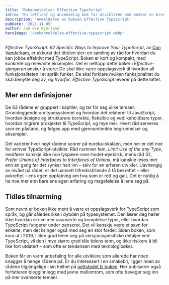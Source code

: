 ```yaml
---
title: 'Bokanmeldelse: Effective TypeScript'
intro: 'En lettlest og anvendelig bok for utvikleren som ønsker en bredere og praktisk forståelse av TypeScript. Hvorfor skal du foretrekke ukomplette typer fremfor unøyaktige typer? Hvordan kan man simulere nominelle typer i et strukturelt typesystem? Hva er et strukturelt typesystem? Effective TypeScript gir deg svarene.'
description: 'Anmeldelse av boksen Effective Typescript'
pubDate: '2021.11.05'
author: Jan Ove Kjærland
heroImage: '/bokanmeldelse-effective-typescript.webp'
---
```


*Effective TypeScript: 62 Specific Ways to Improve Your TypeScript*, av [Dan Vanderkam](https://twitter.com/danvdk), er akkurat det tittelen sier: en samling av råd for hvordan du kan jobbe effektivt med TypeScript. Boken er kort og kompakt, med konkrete og relevante eksempler. Det er nettopp dette bøker i *Effective-sjangeren* ønsker å være: De skal ikke være oppslagsverk til hvordan all funksjonaliteten i et språk funker. De skal forklare *hvilken* funksjonalitet du skal benytte deg av, og *hvorfor*. *Effective TypeScript* leverer på dette løftet.

## Mer enn definisjoner

De 62 rådene er gruppert i kapitler, og tar for seg ulike temaer: Grunnleggende om typesystemet og hvordan det relaterer til JavaScript, hvordan designe og strukturere korrekte, fleksible og vedlikeholdbare typer, hvordan migrere prosjekter til TypeScript, og mye mer. Hvert råd serveres som en påstand, og følges opp med gjennomtenkte begrunnelser og eksempler.

Det varierer hvor høyt rådene scorer på eureka-skalaen, men her er det noe for enhver TypeScript-utvikler. Råd nummer fem, *Limit Use of the any Type*, medfører kanskje ikke noe lyspære-over-hodet-øyeblikk, mens råd 32, *Prefer Unions of Interfaces to Interfaces of Unions*, må kanskje leses mer enn én gang før det synker helt inn – selv for en erfaren utvikler. Uavhengig av nivået på rådet, er det uansett tilfredsstillende å få bekreftet – eller avkreftet – ens egen oppfatning om hva som er rett og galt. Det er nyttig å ha noe mer enn bare ens egen erfaring og magefølelse å lene seg på.

## Tidløs tilnærming

Som nevnt er boken ikke ment å være et oppslagsverk for TypeScript som språk, og går således ikke i dybden på typesystemet. Den lærer deg heller ikke hvordan skrive mer avanserte og komplekse typer, eller hvordan TypeScript fungerer under panseret. Det vil kanskje være et savn for enkelte, men det bringer også med seg en stor fordel: Siden boken, som kom ut i 2019, i liten grad lener seg på versjonsspesifikke detaljer ved TypeScript, vil den i mye større grad tåle tidens tann, og ikke risikere å bli like fort utdatert – som ofte er tendensen med teknologibøker.

Boken får en varm anbefaling for alle utviklere som allerede har noen knagger å henge rådene på. Er du interessert i en smakebit, ligger noen av rådene tilgjengelige i sin helhet på [nettstedet til boken](https://effectivetypescript.com/). Her publiserer også forfatteren blogginnlegg med jevne mellomrom, som ofte beveger seg inn på mer avanserte temaer.